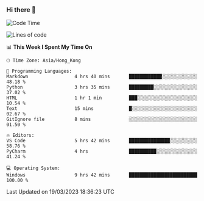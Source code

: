 ### Hi there 👋

<!--
**RoiexLee/RoiexLee** is a ✨ _special_ ✨ repository because its `README.md` (this file) appears on your GitHub profile.

Here are some ideas to get you started:

- 🔭 I’m currently working on ...
- 🌱 I’m currently learning ...
- 👯 I’m looking to collaborate on ...
- 🤔 I’m looking for help with ...
- 💬 Ask me about ...
- 📫 How to reach me: ...
- 😄 Pronouns: ...
- ⚡ Fun fact: ...
-->

<!--START_SECTION:waka-->
![Code Time](http://img.shields.io/badge/Code%20Time-149%20hrs%2045%20mins-blue)

![Lines of code](https://img.shields.io/badge/From%20Hello%20World%20I%27ve%20Written-35.2%20thousand%20lines%20of%20code-blue)

📊 **This Week I Spent My Time On** 

```text
🕑︎ Time Zone: Asia/Hong_Kong

💬 Programming Languages: 
Markdown                 4 hrs 40 mins       ████████████░░░░░░░░░░░░░   48.18 % 
Python                   3 hrs 35 mins       █████████░░░░░░░░░░░░░░░░   37.02 % 
HTML                     1 hr 1 min          ███░░░░░░░░░░░░░░░░░░░░░░   10.54 % 
Text                     15 mins             █░░░░░░░░░░░░░░░░░░░░░░░░   02.67 % 
GitIgnore file           8 mins              ░░░░░░░░░░░░░░░░░░░░░░░░░   01.50 % 

🔥 Editors: 
VS Code                  5 hrs 42 mins       ███████████████░░░░░░░░░░   58.76 % 
PyCharm                  4 hrs               ██████████░░░░░░░░░░░░░░░   41.24 % 

💻 Operating System: 
Windows                  9 hrs 42 mins       █████████████████████████   100.00 % 
```


 Last Updated on 19/03/2023 18:36:23 UTC
<!--END_SECTION:waka-->
